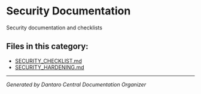 # Security Documentation

Security documentation and checklists

## Files in this category:

- [SECURITY_CHECKLIST.md](./SECURITY_CHECKLIST.md)
- [SECURITY_HARDENING.md](./SECURITY_HARDENING.md)

---
*Generated by Dantaro Central Documentation Organizer*

